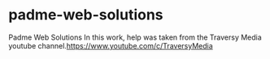 # padme-web-solutions
Padme Web Solutions
In this work, help was taken from the Traversy Media youtube channel.https://www.youtube.com/c/TraversyMedia
